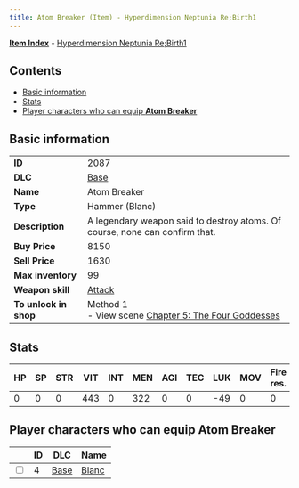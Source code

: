 ```yaml
---
title: Atom Breaker (Item) - Hyperdimension Neptunia Re;Birth1
---
```


[**Item Index**](/neptunia/rb1/item/index.html) - [Hyperdimension Neptunia Re;Birth1](/neptunia/rb1)

## Contents

- [Basic information](#basic-information)
- [Stats](#stats)
- [Player characters who can equip **Atom Breaker**](#player-characters-who-can-equip-atom-breaker)

## Basic information

|   |   |
| -- | -- |
| **ID** | 2087 |
| **DLC** | [Base](/neptunia/rb1/dlc/1-base.html) |
| **Name** | Atom Breaker |
| **Type** | Hammer (Blanc) |
| **Description** | A legendary weapon said to destroy atoms. Of course, none can confirm that. |
| **Buy Price** | 8150 |
| **Sell Price** | 1630 |
| **Max inventory** | 99 |
| **Weapon skill** | [Attack](/neptunia/rb1/skill/1-601-attack.html) |
| **To unlock in shop** | Method 1<br />- View scene [Chapter 5: The Four Goddesses](/neptunia/rb1/scene/1-504-chapter-5-the-four-goddesses.html) |


## Stats

| HP | SP | STR | VIT | INT | MEN | AGI | TEC | LUK | MOV | Fire res. | Ice res. | Wind res. | Lightning res. |
| -- | -- | --- | --- | --- | --- | --- | --- | --- | --- | --------- | -------- | --------- | -------------- |
| 0 | 0 | 0 | 443 | 0 | 322 | 0 | 0 | -49 | 0 | 0 | 0 | 0 | 0 |


## Player characters who can equip **Atom Breaker**

|    | ID | DLC | Name |
| -- | -- | --- | ---- |
| <input type="checkbox" id="rb1-player-1-4" class="trackbox" /> | 4 | [Base](/neptunia/rb1/dlc/1-base.html) | [Blanc](/neptunia/rb1/player/1-4-blanc.html) |
